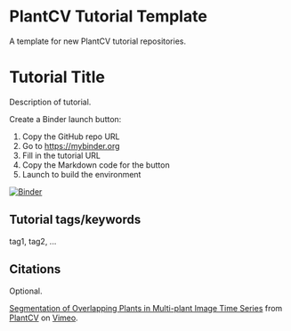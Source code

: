 # PlantCV Tutorial Template

A template for new PlantCV tutorial repositories.

# Tutorial Title

Description of tutorial.

Create a Binder launch button:

1. Copy the GitHub repo URL
2. Go to https://mybinder.org
3. Fill in the tutorial URL
4. Copy the Markdown code for the button
5. Launch to build the environment

[![Binder](https://mybinder.org/badge_logo.svg)](https://mybinder.org/v2/gh/danforthcenter/plantcv-tutorial-template/HEAD)

## Tutorial tags/keywords

tag1, tag2, ...

## Citations

Optional.

<div src="https://player.vimeo.com/video/633172673?h=806ded0cb9" width="640" height="480" frameborder="0" allow="autoplay; fullscreen; picture-in-picture" allowfullscreen></div>
<p><a href="https://vimeo.com/633172673">Segmentation of Overlapping Plants in Multi-plant Image Time Series</a> from <a href="https://vimeo.com/plantcv">PlantCV</a> on <a href="https://vimeo.com">Vimeo</a>.</p>
